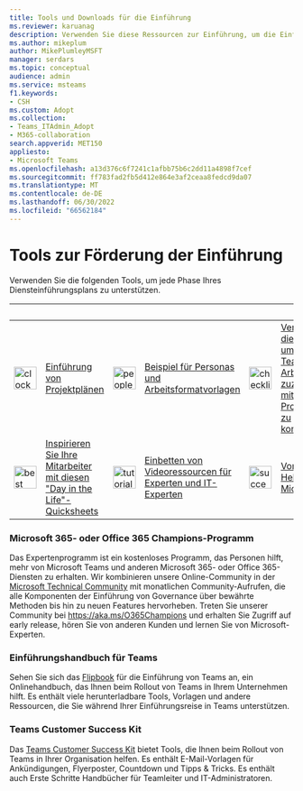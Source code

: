 ```yaml
---
title: Tools und Downloads für die Einführung
ms.reviewer: karuanag
description: Verwenden Sie diese Ressourcen zur Einführung, um die Einführung von Microsoft Teams und anderen Microsoft 365- oder Office 365-Diensten voranzutreiben.
ms.author: mikeplum
author: MikePlumleyMSFT
manager: serdars
ms.topic: conceptual
audience: admin
ms.service: msteams
f1.keywords:
- CSH
ms.custom: Adopt
ms.collection:
- Teams_ITAdmin_Adopt
- M365-collaboration
search.appverid: MET150
appliesto:
- Microsoft Teams
ms.openlocfilehash: a13d376c6f7241c1afbb75b6c2dd11a4898f7cef
ms.sourcegitcommit: ff783fad2fb5d412e864e3af2ceaa8fedcd9da07
ms.translationtype: MT
ms.contentlocale: de-DE
ms.lasthandoff: 06/30/2022
ms.locfileid: "66562184"
---
```

# <a name="tools-for-driving-adoption"></a>Tools zur Förderung der Einführung

Verwenden Sie die folgenden Tools, um jede Phase Ihres Diensteinführungsplans zu unterstützen.  

|&nbsp;|&nbsp;|&nbsp;|&nbsp;|&nbsp;|&nbsp;|
| ------------- | ------------- | ------------- | ------------- | ------------- | ------------- |
| <img src="/office/media/icons/clock-teams.svg" width="40 px" height="40 px" alt="clock icon.">| [Einführung von Projektplänen](https://download.microsoft.com/download/3/b/f/3bf2f240-de41-47f4-9c9c-0cb3597c8300/teams-adopt-service-adoption-plans-oct-2018.zip) | <img src="/office/media/icons/users-people.svg" width="40 px" height="40 px" alt="people icon.">| [Beispiel für Personas und Arbeitsformatvorlagen](https://download.microsoft.com/download/a/b/0/ab091b25-8477-4e34-83e8-5fdb04cee840/teams-adopt-example-personas.zip) | <img src="/office/media/icons/task-checklist-planning-teams.svg" width="40 px" height="40 px" alt="checklist icon."> | [Verwenden Sie diese Vorlage, um wichtigen Teammitgliedern Arbeitsstreams zuzuweisen und mit Projektbeteiligten zu kommunizieren.](https://download.microsoft.com/download/5/2/b/52b946c8-fe0f-409c-8c32-84e0763e8170/teams-adopt-work-assign-and-stakeholders.zip) |
| <img src="/office/media/icons/best-practices-teams.svg" width="40 px" height="40 px" alt="best practices icon.">| [Inspirieren Sie Ihre Mitarbeiter mit diesen "Day in the Life"-Quicksheets](https://download.microsoft.com/download/1/f/3/1f3e4e44-ffee-44cb-a5f2-600b351016b9/teams-adopt-day-in-the-life-quicksheets.zip) | <img src="/office/media/icons/education-tutorial-teams.svg" width="40 px" height="40 px" alt="tutorial icon.">| [Einbetten von Videoressourcen für Experten und IT-Experten](https://aka.ms/CoffeeintheCloud) | <img src="/office/media/icons/success.svg" width="40 px" height="40 px" alt="success icon.">| [Vorbereiten Ihres Helpdesks für Microsoft Teams](https://download.microsoft.com/download/3/5/c/35cf9120-562b-4baf-b199-609e96f848f7/teams-adopt-helpdesk-guide.pdf) |


### <a name="microsoft-365-or-office-365-champions-program"></a>Microsoft 365- oder Office 365 Champions-Programm
Das Expertenprogramm ist ein kostenloses Programm, das Personen hilft, mehr von Microsoft Teams und anderen Microsoft 365- oder Office 365-Diensten zu erhalten. Wir kombinieren unsere Online-Community in der [Microsoft Technical Community](https://aka.ms/DriveAdoption) mit monatlichen Community-Aufrufen, die alle Komponenten der Einführung von Governance über bewährte Methoden bis hin zu neuen Features hervorheben. Treten Sie unserer Community bei https://aka.ms/O365Champions und erhalten Sie Zugriff auf early release, hören Sie von anderen Kunden und lernen Sie von Microsoft-Experten.  

### <a name="teams-adoption-guide"></a>Einführungshandbuch für Teams
Sehen Sie sich das [Flipbook](https://aka.ms/teamstoolkit) für die Einführung von Teams an, ein Onlinehandbuch, das Ihnen beim Rollout von Teams in Ihrem Unternehmen hilft. Es enthält viele herunterladbare Tools, Vorlagen und andere Ressourcen, die Sie während Ihrer Einführungsreise in Teams unterstützen.

### <a name="teams-customer-success-kit"></a>Teams Customer Success Kit
Das [Teams Customer Success Kit](https://aka.ms/TeamsCustomerSuccess) bietet Tools, die Ihnen beim Rollout von Teams in Ihrer Organisation helfen. Es enthält E-Mail-Vorlagen für Ankündigungen, Flyerposter, Countdown und Tipps & Tricks. Es enthält auch Erste Schritte Handbücher für Teamleiter und IT-Administratoren.

